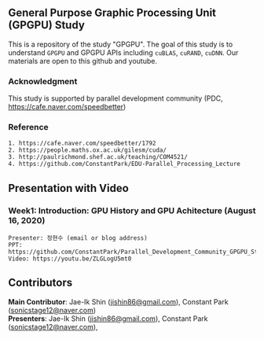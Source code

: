 ## General Purpose Graphic Processing Unit (GPGPU) Study
This is a repository of the study "GPGPU". The goal of this study is to understand `GPGPU` and GPGPU APIs including `cuBLAS`, `cuRAND`, `cuDNN`. Our materials are open to this github and youtube. 

### Acknowledgment
This study is supported by parallel development community (PDC, https://cafe.naver.com/speedbetter)

### Reference
	1. https://cafe.naver.com/speedbetter/1792 
	2. https://people.maths.ox.ac.uk/gilesm/cuda/
	3. http://paulrichmond.shef.ac.uk/teaching/COM4521/ 
	4. https://github.com/ConstantPark/EDU-Parallel_Processing_Lecture

   
## Presentation with Video
### Week1: Introduction: GPU History and GPU Achitecture (August 16, 2020)

	Presenter: 정현수 (email or blog address)
	PPT: https://github.com/ConstantPark/Parallel_Development_Community_GPGPU_Study/blob/master/Study_%231_GPU%20History%20and%20architecture.pdf
	Video: https://youtu.be/ZLGLogU5mt0   
	
## Contributors
**Main Contributor**: Jae-Ik Shin (jishin86@gmail.com), Constant Park (sonicstage12@naver.com)  
**Presenters**: Jae-Ik Shin (jishin86@gmail.com), Constant Park (sonicstage12@naver.com),

